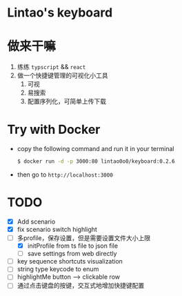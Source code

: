# Lintao's keyboard

# 做来干嘛

1. 练练 `typscript` && `react`
2. 做一个快捷键管理的可视化小工具
   1. 可视
   2. 易搜索
   3. 配置序列化，可简单上传下载

# Try with Docker

- copy the following command and run it in your terminal
    ```bash
    $ docker run -d -p 3000:80 lintao0o0/keyboard:0.2.6
    ```
- then go to `http://localhost:3000`

# TODO
- [x] Add scenario
- [x] fix scenario switch highlight
- [ ] 多profile，保存设置，但是需要设置文件大小上限
  - [x] initProfile from ts file to json file
  - [ ] save settings from web directly
- [ ] key sequence shortcuts visualization
- [ ] string type keycode to enum
- [ ] highlightMe button --> clickable row
- [ ] 通过点击键盘的按键，交互式地增加快捷键配置
